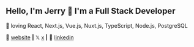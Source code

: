 ## Hello, I'm Jerry 👋 I'm a Full Stack Developer

💜 loving React, Next.js, Vue.js, Nuxt.js, TypeScript, Node.js, PostgreSQL

🏡 [website][website] **|**
𝕏 [x][x] **|**
👔 [linkedin][linkedin]

[website]: https://jvdz.nl
[x]: https://x.com/jvdz
[linkedin]: https://linkedin.com/in/jvdz
